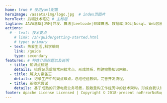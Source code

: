 ```yaml
---
home: true # 使用yaml配置
heroImage: /assets/img/logo.jpg  # index页图片
heroText: 后端技术笔记 # 主标题
tagline: JAVA基础|JVM|并发、算法|Leetcode|领域算法、数据库|SQL|Nosql、Web容器|ORM框架、SpringFramework|SpringBoot、消息队列|Kafka、架构|分布式|微服务、项目|案例分析|技术管理、兴趣爱好|篮球|摄影|生活  # 副标题
actions:
  # - text: 技术要点
    # link: /zh/guide/getting-started.html
    # type: primary
  - text: 热爱生活,科学编码
    link: /guide
    type: secondary
features: # 特性介绍标题以及说明
  - title: 知识点梳理 
    details: 梳理记录后端常用技术点，形成体系，构建完整知识网络。
  - title: 解决方案备忘
    details: 记录生产中的疑点难点，总结经验教训，完善开发流程。
  - title: 新技术尝试
    details: 基于成熟的开源电商业务场景，脱敏重构工作经历中的技术架构，形成自我认知。
footer: Apache License Licensed | Copyright © 2018-present noErrorNoBug  # 页脚
---
```

